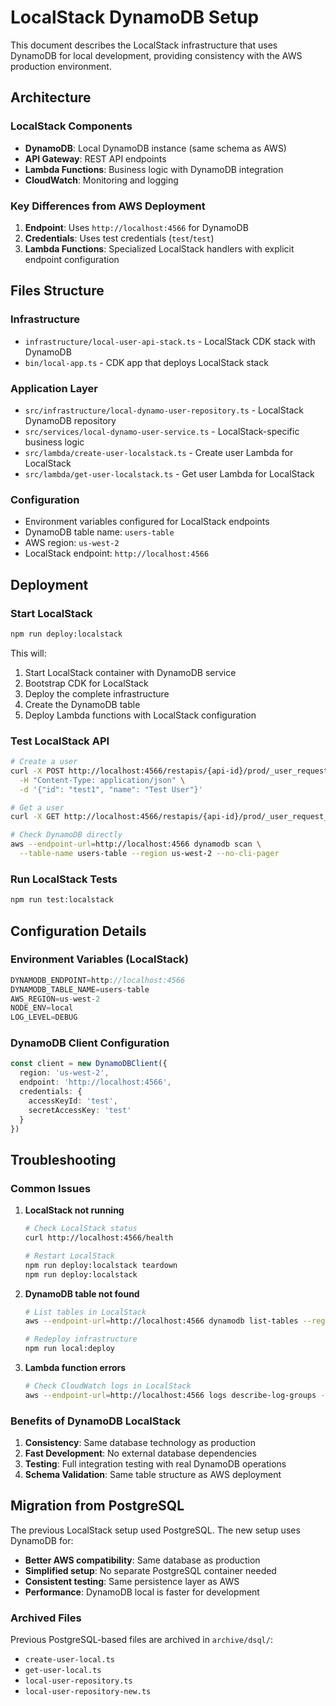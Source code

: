 # LocalStack DynamoDB Setup

This document describes the LocalStack infrastructure that uses DynamoDB for local development, providing consistency with the AWS production environment.

## Architecture

### LocalStack Components
- **DynamoDB**: Local DynamoDB instance (same schema as AWS)
- **API Gateway**: REST API endpoints
- **Lambda Functions**: Business logic with DynamoDB integration
- **CloudWatch**: Monitoring and logging

### Key Differences from AWS Deployment
1. **Endpoint**: Uses `http://localhost:4566` for DynamoDB
2. **Credentials**: Uses test credentials (`test`/`test`)
3. **Lambda Functions**: Specialized LocalStack handlers with explicit endpoint configuration

## Files Structure

### Infrastructure
- `infrastructure/local-user-api-stack.ts` - LocalStack CDK stack with DynamoDB
- `bin/local-app.ts` - CDK app that deploys LocalStack stack

### Application Layer
- `src/infrastructure/local-dynamo-user-repository.ts` - LocalStack DynamoDB repository
- `src/services/local-dynamo-user-service.ts` - LocalStack-specific business logic
- `src/lambda/create-user-localstack.ts` - Create user Lambda for LocalStack
- `src/lambda/get-user-localstack.ts` - Get user Lambda for LocalStack

### Configuration
- Environment variables configured for LocalStack endpoints
- DynamoDB table name: `users-table`
- AWS region: `us-west-2`
- LocalStack endpoint: `http://localhost:4566`

## Deployment

### Start LocalStack
```bash
npm run deploy:localstack
```

This will:
1. Start LocalStack container with DynamoDB service
2. Bootstrap CDK for LocalStack
3. Deploy the complete infrastructure
4. Create the DynamoDB table
5. Deploy Lambda functions with LocalStack configuration

### Test LocalStack API
```bash
# Create a user
curl -X POST http://localhost:4566/restapis/{api-id}/prod/_user_request_/users \
  -H "Content-Type: application/json" \
  -d '{"id": "test1", "name": "Test User"}'

# Get a user  
curl -X GET http://localhost:4566/restapis/{api-id}/prod/_user_request_/users/test1

# Check DynamoDB directly
aws --endpoint-url=http://localhost:4566 dynamodb scan \
  --table-name users-table --region us-west-2 --no-cli-pager
```

### Run LocalStack Tests
```bash
npm run test:localstack
```

## Configuration Details

### Environment Variables (LocalStack)
```typescript
DYNAMODB_ENDPOINT=http://localhost:4566
DYNAMODB_TABLE_NAME=users-table
AWS_REGION=us-west-2
NODE_ENV=local
LOG_LEVEL=DEBUG
```

### DynamoDB Client Configuration
```typescript
const client = new DynamoDBClient({
  region: 'us-west-2',
  endpoint: 'http://localhost:4566',
  credentials: {
    accessKeyId: 'test',
    secretAccessKey: 'test'
  }
})
```

## Troubleshooting

### Common Issues

1. **LocalStack not running**
   ```bash
   # Check LocalStack status
   curl http://localhost:4566/health
   
   # Restart LocalStack
   npm run deploy:localstack teardown
   npm run deploy:localstack
   ```

2. **DynamoDB table not found**
   ```bash
   # List tables in LocalStack
   aws --endpoint-url=http://localhost:4566 dynamodb list-tables --region us-west-2
   
   # Redeploy infrastructure
   npm run local:deploy
   ```

3. **Lambda function errors**
   ```bash
   # Check CloudWatch logs in LocalStack
   aws --endpoint-url=http://localhost:4566 logs describe-log-groups --region us-west-2
   ```

### Benefits of DynamoDB LocalStack

1. **Consistency**: Same database technology as production
2. **Fast Development**: No external database dependencies
3. **Testing**: Full integration testing with real DynamoDB operations
4. **Schema Validation**: Same table structure as AWS deployment

## Migration from PostgreSQL

The previous LocalStack setup used PostgreSQL. The new setup uses DynamoDB for:
- **Better AWS compatibility**: Same database as production
- **Simplified setup**: No separate PostgreSQL container needed
- **Consistent testing**: Same persistence layer as AWS
- **Performance**: DynamoDB local is faster for development

### Archived Files
Previous PostgreSQL-based files are archived in `archive/dsql/`:
- `create-user-local.ts`
- `get-user-local.ts` 
- `local-user-repository.ts`
- `local-user-repository-new.ts`
